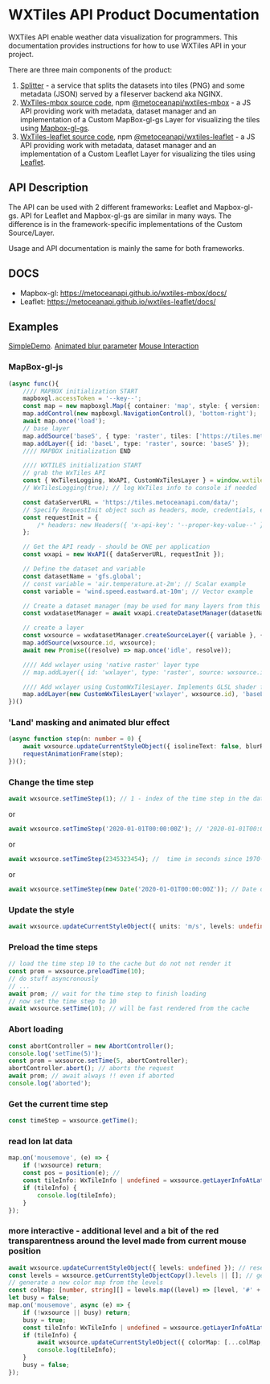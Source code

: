 # WXTiles API Product Documentation

WXTiles API enable weather data visualization for programmers.
This documentation provides instructions for how to use WXTiles API in your project.

There are three main components of the product:

1. [Splitter](https://github.com/metocean/wxtile-splitter) - a service that splits the datasets into tiles (PNG) and some metadata (JSON) served by a fileserver backend aka NGINX.
2. [WxTiles-mbox source code](https://github.com/metoceanapi/wxtiles-mbox), npm [@metoceanapi/wxtiles-mbox](https://www.npmjs.com/package/@metoceanapi/wxtiles-mbox) - a JS API providing work with metadata, dataset manager and an implementation of a Custom MapBox-gl-gs Layer for visualizing the tiles using [Mapbox-gl-gs](https://www.mapbox.com/).
3. [WxTiles-leaflet source code](https://github.com/metoceanapi/wxtiles-leaflet), npm [@metoceanapi/wxtiles-leaflet](https://www.npmjs.com/package/@metoceanapi/wxtiles-leaflet) - a JS API providing work with metadata, dataset manager and an implementation of a Custom Leaflet Layer for visualizing the tiles using [Leaflet](https://leafletjs.com/).

## API Description

The API can be used with 2 different frameworks: Leaflet and Mapbox-gl-gs.
API for Leaflet and Mapbox-gl-gs are similar in many ways.
The difference is in the framework-specific implementations of the Custom Source/Layer.

Usage and API documentation is mainly the same for both frameworks.

## DOCS

- Mapbox-gl: https://metoceanapi.github.io/wxtiles-mbox/docs/
- Leaflet: https://metoceanapi.github.io/wxtiles-leaflet/docs/

## Examples

[SimpleDemo](https://metoceanapi.github.io/wxtiles-mbox/examples/simpleDemo.html).
[Animated blur parameter](https://metoceanapi.github.io/wxtiles-mbox/examples/seaMaskAndAnimatedBlur.html)
[Mouse Interaction](https://metoceanapi.github.io/wxtiles-mbox/examples/interactive.html)
### MapBox-gl-js


```ts
(async func(){
	//// MAPBOX initialization START
	mapboxgl.accessToken = '--key--';
	const map = new mapboxgl.Map({ container: 'map', style: { version: 8, name: 'Empty', sources: {}, layers:[] } });
	map.addControl(new mapboxgl.NavigationControl(), 'bottom-right');
	await map.once('load');
	// base layer
	map.addSource('baseS', { type: 'raster', tiles: ['https://tiles.metoceanapi.com/base-lines/{z}/{x}/{y}'], maxzoom: 4 });
	map.addLayer({ id: 'baseL', type: 'raster', source: 'baseS' });
	//// MAPBOX initialization END

	//// WXTILES initialization START
	// grab the WxTiles API
	const { WxTilesLogging, WxAPI, CustomWxTilesLayer } = window.wxtilesmbox;
	// WxTilesLogging(true); // log WxTiles info to console if needed

	const dataServerURL = 'https://tiles.metoceanapi.com/data/';
	// Specify RequestInit object such as headers, mode, credentials, etc
	const requestInit = {
		/* headers: new Headers({ 'x-api-key': '--proper-key-value--' }) //*/
	};

	// Get the API ready - should be ONE per application
	const wxapi = new WxAPI({ dataServerURL, requestInit });

	// Define the dataset and variable
	const datasetName = 'gfs.global';
	// const variable = 'air.temperature.at-2m'; // Scalar example
	const variable = 'wind.speed.eastward.at-10m'; // Vector example

	// Create a dataset manager (may be used for many layers from this dataset)
	const wxdatasetManager = await wxapi.createDatasetManager(datasetName);

	// create a layer
	const wxsource = wxdatasetManager.createSourceLayer({ variable }, { id: 'wxsource', attribution: 'WxTiles' });
	map.addSource(wxsource.id, wxsource);
	await new Promise((resolve) => map.once('idle', resolve));

	//// Add wxlayer using 'native raster' layer type
	// map.addLayer({ id: 'wxlayer', type: 'raster', source: wxsource.id, paint: { 'raster-fade-duration': 0 /* necessary */ } });

	//// Add wxlayer using CustomWxTilesLayer. Implements GLSL shader for vector field animation
	map.addLayer(new CustomWxTilesLayer('wxlayer', wxsource.id), 'baseL');
})()

```

### 'Land' masking and animated blur effect


```ts
(async function step(n: number = 0) {
	await wxsource.updateCurrentStyleObject({ isolineText: false, blurRadius: ~~(10 * Math.sin(n / 500) + 10) }); // await always !!
	requestAnimationFrame(step);
})();
```

### Change the time step

```ts
await wxsource.setTimeStep(1); // 1 - index of the time step in the dataset
```

or

```ts
await wxsource.setTimeStep('2020-01-01T00:00:00Z'); // '2020-01-01T00:00:00Z' - time step in the dataset
```

or

```ts
await wxsource.setTimeStep(2345323454); //  time in seconds since 1970-01-01T00:00:00Z
```

or

```ts
await wxsource.setTimeStep(new Date('2020-01-01T00:00:00Z')); // Date object
```

### Update the style

```ts
await wxsource.updateCurrentStyleObject({ units: 'm/s', levels: undefined }); // set levels to undefined - to automatically calculate the levels from the dataset
```

### Preload the time steps

```ts
// load the time step 10 to the cache but do not not render it
const prom = wxsource.preloadTime(10);
// do stuff asyncronously
// ...
await prom; // wait for the time step to finish loading
// now set the time step to 10
await wxsource.setTime(10); // will be fast rendered from the cache
```

### Abort loading

```ts
const abortController = new AbortController();
console.log('setTime(5)');
const prom = wxsource.setTime(5, abortController);
abortController.abort(); // aborts the request
await prom; // await always !! even if aborted
console.log('aborted');
```

### Get the current time step

```ts
const timeStep = wxsource.getTime();
```

### read lon lat data

```ts
map.on('mousemove', (e) => {
	if (!wxsource) return;
	const pos = position(e); //
	const tileInfo: WxTileInfo | undefined = wxsource.getLayerInfoAtLatLon(pos.wrap(), map);
	if (tileInfo) {
		console.log(tileInfo);
	}
});
```

### more interactive - additional level and a bit of the red transparentness around the level made from current mouse position

```ts
await wxsource.updateCurrentStyleObject({ levels: undefined }); // reset levels if existing in the style
const levels = wxsource.getCurrentStyleObjectCopy().levels || []; // get current/default/any levels
// generate a new color map from the levels
const colMap: [number, string][] = levels.map((level) => [level, '#' + Math.random().toString(16).slice(2, 8) + 'ff']);
let busy = false;
map.on('mousemove', async (e) => {
	if (!wxsource || busy) return;
	busy = true;
	const tileInfo: WxTileInfo | undefined = wxsource.getLayerInfoAtLatLon(position(e), map);
	if (tileInfo) {
		await wxsource.updateCurrentStyleObject({ colorMap: [...colMap, [tileInfo.inStyleUnits[0], '#ff000000']] });
		console.log(tileInfo);
	}
	busy = false;
});
```
